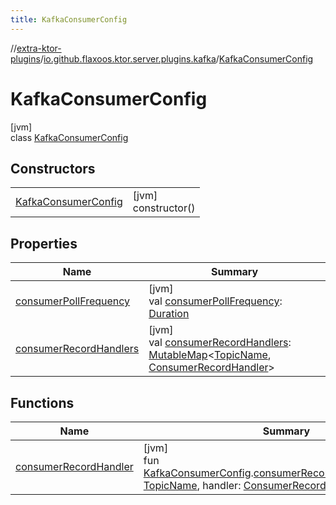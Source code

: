 ```yaml
---
title: KafkaConsumerConfig
---
```


//[extra-ktor-plugins](../../../index.md)/[io.github.flaxoos.ktor.server.plugins.kafka](../index.md)/[KafkaConsumerConfig](index.md)

# KafkaConsumerConfig

[jvm]\
class [KafkaConsumerConfig](index.md)

## Constructors

|                                                  |                        |
|--------------------------------------------------|------------------------|
| [KafkaConsumerConfig](-kafka-consumer-config.md) | [jvm]<br>constructor() |

## Properties

| Name                                                  | Summary                                                                                                                                                                                                                                                                            |
|-------------------------------------------------------|------------------------------------------------------------------------------------------------------------------------------------------------------------------------------------------------------------------------------------------------------------------------------------|
| [consumerPollFrequency](consumer-poll-frequency.md)   | [jvm]<br>val [consumerPollFrequency](consumer-poll-frequency.md): [Duration](https://kotlinlang.org/api/latest/jvm/stdlib/kotlin.time/-duration/index.md)                                                                                                                          |
| [consumerRecordHandlers](consumer-record-handlers.md) | [jvm]<br>val [consumerRecordHandlers](consumer-record-handlers.md): [MutableMap](https://kotlinlang.org/api/latest/jvm/stdlib/kotlin.collections/-mutable-map/index.md)&lt;[TopicName](../-topic-name/index.md), [ConsumerRecordHandler](../-consumer-record-handler/index.md)&gt; |

## Functions

| Name                                                   | Summary                                                                                                                                                                                                                      |
|--------------------------------------------------------|------------------------------------------------------------------------------------------------------------------------------------------------------------------------------------------------------------------------------|
| [consumerRecordHandler](../consumer-record-handler.md) | [jvm]<br>fun [KafkaConsumerConfig](index.md).[consumerRecordHandler](../consumer-record-handler.md)(topicName: [TopicName](../-topic-name/index.md), handler: [ConsumerRecordHandler](../-consumer-record-handler/index.md)) |

